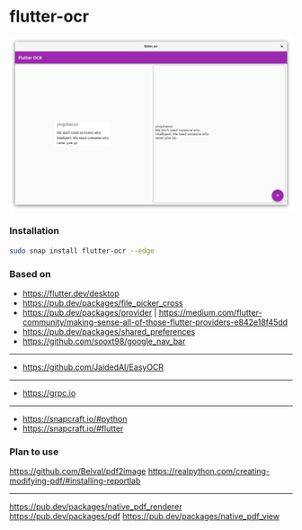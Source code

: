# flutter-ocr

![screenshot](screenshot.png)

### Installation
```bash
sudo snap install flutter-ocr --edge
```

### Based on
* https://flutter.dev/desktop
* https://pub.dev/packages/file_picker_cross
* https://pub.dev/packages/provider | https://medium.com/flutter-community/making-sense-all-of-those-flutter-providers-e842e18f45dd
* https://pub.dev/packages/shared_preferences
* https://github.com/sooxt98/google_nav_bar
___
* https://github.com/JaidedAI/EasyOCR
___
* https://grpc.io
___
* https://snapcraft.io/#python
* https://snapcraft.io/#flutter

### Plan to use
https://github.com/Belval/pdf2image
https://realpython.com/creating-modifying-pdf/#installing-reportlab

___

https://pub.dev/packages/native_pdf_renderer
https://pub.dev/packages/pdf
https://pub.dev/packages/native_pdf_view

